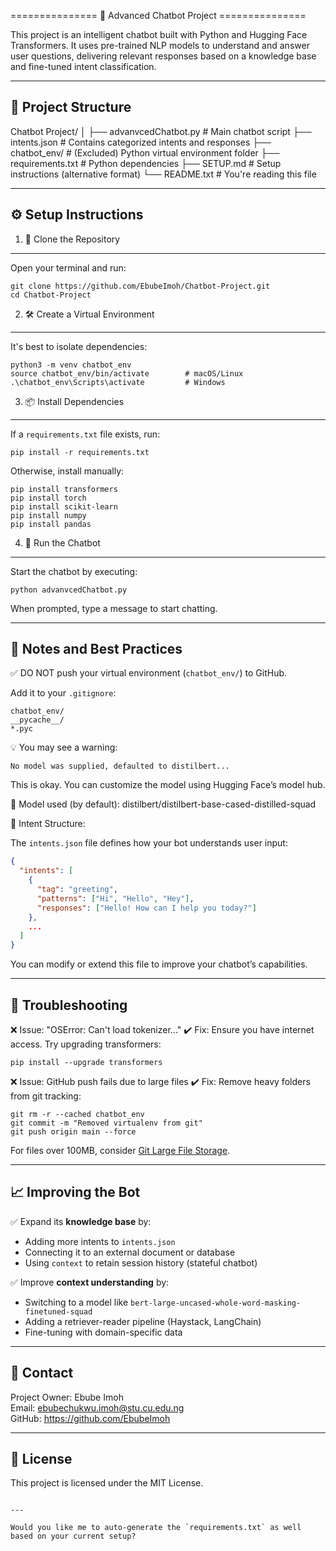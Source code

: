 =============== 🤖 Advanced Chatbot Project ===============

This project is an intelligent chatbot built with Python and Hugging Face Transformers. It uses pre-trained NLP models to understand and answer user questions, delivering relevant responses based on a knowledge base and fine-tuned intent classification.

-------------------------------------------------------------------------------
📁 Project Structure
-------------------------------------------------------------------------------

Chatbot Project/
│
├── advanvcedChatbot.py       # Main chatbot script
├── intents.json              # Contains categorized intents and responses
├── chatbot_env/              # (Excluded) Python virtual environment folder
├── requirements.txt          # Python dependencies
├── SETUP.md                  # Setup instructions (alternative format)
└── README.txt                # You're reading this file

-------------------------------------------------------------------------------
⚙️ Setup Instructions
-------------------------------------------------------------------------------

1. 🚀 Clone the Repository
--------------------------
Open your terminal and run:

    git clone https://github.com/EbubeImoh/Chatbot-Project.git
    cd Chatbot-Project

2. 🛠️ Create a Virtual Environment
----------------------------------
It's best to isolate dependencies:

    python3 -m venv chatbot_env
    source chatbot_env/bin/activate        # macOS/Linux
    .\chatbot_env\Scripts\activate         # Windows

3. 📦 Install Dependencies
--------------------------
If a `requirements.txt` file exists, run:

    pip install -r requirements.txt

Otherwise, install manually:

    pip install transformers
    pip install torch
    pip install scikit-learn
    pip install numpy
    pip install pandas

4. 🧠 Run the Chatbot
---------------------
Start the chatbot by executing:

    python advanvcedChatbot.py

When prompted, type a message to start chatting.

-------------------------------------------------------------------------------
🧾 Notes and Best Practices
-------------------------------------------------------------------------------

✅ DO NOT push your virtual environment (`chatbot_env/`) to GitHub.

Add it to your `.gitignore`:

    chatbot_env/
    __pycache__/
    *.pyc

💡 You may see a warning:

    No model was supplied, defaulted to distilbert...

This is okay. You can customize the model using Hugging Face’s model hub.

🔗 Model used (by default): 
    distilbert/distilbert-base-cased-distilled-squad

📁 Intent Structure:

The `intents.json` file defines how your bot understands user input:

```json
{
  "intents": [
    {
      "tag": "greeting",
      "patterns": ["Hi", "Hello", "Hey"],
      "responses": ["Hello! How can I help you today?"]
    },
    ...
  ]
}
```

You can modify or extend this file to improve your chatbot’s capabilities.

-------------------------------------------------------------------------------
🚧 Troubleshooting
-------------------------------------------------------------------------------

❌ Issue: "OSError: Can't load tokenizer..."
✔️ Fix: Ensure you have internet access. Try upgrading transformers:

    pip install --upgrade transformers

❌ Issue: GitHub push fails due to large files
✔️ Fix: Remove heavy folders from git tracking:

    git rm -r --cached chatbot_env
    git commit -m "Removed virtualenv from git"
    git push origin main --force

For files over 100MB, consider [Git Large File Storage](https://git-lfs.github.com).

-------------------------------------------------------------------------------
📈 Improving the Bot
-------------------------------------------------------------------------------

✅ Expand its **knowledge base** by:
- Adding more intents to `intents.json`
- Connecting it to an external document or database
- Using `context` to retain session history (stateful chatbot)

✅ Improve **context understanding** by:
- Switching to a model like `bert-large-uncased-whole-word-masking-finetuned-squad`
- Adding a retriever-reader pipeline (Haystack, LangChain)
- Fine-tuning with domain-specific data

-------------------------------------------------------------------------------
📮 Contact
-------------------------------------------------------------------------------

Project Owner: Ebube Imoh  
Email: ebubechukwu.imoh@stu.cu.edu.ng  
GitHub: https://github.com/EbubeImoh

-------------------------------------------------------------------------------
📝 License
-------------------------------------------------------------------------------

This project is licensed under the MIT License.
```

---

Would you like me to auto-generate the `requirements.txt` as well based on your current setup?
